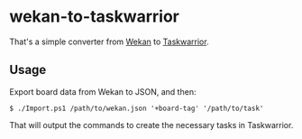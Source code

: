 wekan-to-taskwarrior
====================

That's a simple converter from [Wekan][wekan] to [Taskwarrior][taskwarrior].

Usage
-----

Export board data from Wekan to JSON, and then:

```console
$ ./Import.ps1 /path/to/wekan.json '+board-tag' '/path/to/task'
```

That will output the commands to create the necessary tasks in Taskwarrior.

[taskwarrior]: https://taskwarrior.org/
[wekan]: https://wekan.io/
